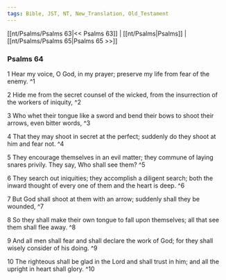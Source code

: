 ```yaml
---
tags: Bible, JST, NT, New_Translation, Old_Testament
---
```


[[nt/Psalms/Psalms 63|<< Psalms 63]] | [[nt/Psalms|Psalms]] | [[nt/Psalms/Psalms 65|Psalms 65 >>]]

### Psalms 64

1 Hear my voice, O God, in my prayer; preserve my life from fear of the enemy.  ^1

2 Hide me from the secret counsel of the wicked, from the insurrection of the workers of iniquity,  ^2

3 Who whet their tongue like a sword and bend their bows to shoot their arrows, even bitter words,  ^3

4 That they may shoot in secret at the perfect; suddenly do they shoot at him and fear not.  ^4

5 They encourage themselves in an evil matter; they commune of laying snares privily. They say, Who shall see them?  ^5

6 They search out iniquities; they accomplish a diligent search; both the inward thought of every one of them and the heart is deep.  ^6

7 But God shall shoot at them with an arrow; suddenly shall they be wounded,  ^7

8 So they shall make their own tongue to fall upon themselves; all that see them shall flee away.  ^8

9 And all men shall fear and shall declare the work of God; for they shall wisely consider of his doing.  ^9

10 The righteous shall be glad in the Lord and shall trust in him; and all the upright in heart shall glory.  ^10

 
